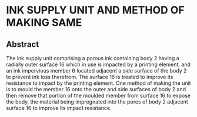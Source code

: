 # INK SUPPLY UNIT AND METHOD OF MAKING SAME

## Abstract
The ink supply unit comprising a porous ink containing body 2 having a radially outer surface 16 which in use is impacted by a printing element, and an ink impervious member 6 located adjacent a side surface of the body 2 to prevent ink loss therefrom. The surface 16 is treated to improve its resistance to impact by the printing element. One method of making the unit is to mould the member 16 onto the outer and side surfaces of body 2 and then remove that portion of the moulded member from surface 16 to expose the body, the material being impregnated into the pores of body 2 adjacent surface 16 to improve its impact resistance.